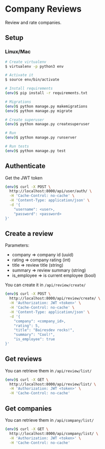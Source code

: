 # Company Reviews

Review and rate companies.


## Setup

### Linux/Mac


```bash
# Create virtualenv
$ virtualenv -p python3 env

# Activate it
$ source env/bin/activate

# Install requirements
(env)$ pip install -r requirements.txt

# Migrations
(env)$ python manage.py makemigrations
(env)$ python manage.py migrate

# Create superuser
(env)$ python manage.py createsuperuser

# Run
(env)$ python manage.py runserver

# Run tests
(env)$ python manage.py test
```


## Authenticate

Get the JWT token

```bash
(env)$ curl -X POST \
  http://localhost:8000/api/user/auth/ \
  -H 'Cache-Control: no-cache' \
  -H 'Content-Type: application/json' \
  -d '{
    "username": <user>,
    "password": <password>
}'
```


## Create a review
Parameters:

- company => company id (uuid)
- rating => company rating (int)
- title => review title (string)
- summary => review summary (string)
- is_employee => is current employee (bool)

You can create it in `/api/review/create/`

```bash
(env)$ curl -X POST \
  http://localhost:8000/api/review/create/ \
  -H 'Authorization: JWT <token>' \
  -H 'Cache-Control: no-cache' \
  -H 'Content-Type: application/json' \
  -d '{
	"company": <company_id>,
	"rating": 5,
	"title": "Bairesdev rocks!",
	"summary": "Cool!",
	"is_employee": true
}'
```

## Get reviews

You can retrieve them in `/api/review/list/`

```bash
(env)$ curl -X GET \
  http://localhost:8000/api/review/list/ \
  -H 'Authorization: JWT <token>' \
  -H 'Cache-Control: no-cache'
```

## Get companies

You can retrieve them in `/api/company/list/`

```bash
(env)$ curl -X GET \
  http://localhost:8000/api/company/list/ \
  -H 'Authorization: JWT <token>' \
  -H 'Cache-Control: no-cache'
```
